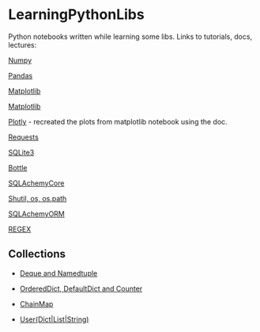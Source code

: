 # LearningPythonLibs

Python notebooks written while learning some libs.
Links to tutorials, docs, lectures:

[Numpy](https://www.youtube.com/watch?v=GB9ByFAIAH4&list=PLFCB5Dp81iNVmuoGIqcT5oF4K-7kTI5vp&index=7&ab_channel=KeithGalli)

[Pandas](https://www.youtube.com/watch?v=vmEHCJofslg&ab_channel=KeithGalli)

[Matplotlib](https://www.youtube.com/watch?v=DAQNHzOcO5A&ab_channel=KeithGalli)

[Matplotlib](https://www.youtube.com/watch?v=0P7QnIQDBJY&list=PLFCB5Dp81iNVmuoGIqcT5oF4K-7kTI5vp&index=5&ab_channel=KeithGalli)

[Plotly](https://plotly.com/python) - recreated the plots from matplotlib notebook using the doc.

[Requests](https://www.youtube.com/watch?v=tb8gHvYlCFs&ab_channel=CoreySchafer)

[SQLite3](https://www.youtube.com/watch?v=2WUo5tD-eIA&ab_channel=EduardoMendes)

[Bottle](https://www.youtube.com/watch?v=WZjOOlrbjUA&ab_channel=EduardoMendes)

[SQLAchemyCore](https://www.youtube.com/watch?v=rBIksyGY4_E&t=2146s&ab_channel=EduardoMendes)

[Shutil, os, os.path](https://www.youtube.com/watch?v=8cNpLnH1dsU&ab_channel=EduardoMendes)

[SQLAchemyORM](https://www.youtube.com/watch?v=UgaybOYMKS0&ab_channel=EduardoMendes)

[REGEX](https://www.youtube.com/watch?v=AT17Ht87UKI&ab_channel=EduardoMendes)

## Collections

* [Deque and Namedtuple](https://www.youtube.com/watch?v=ubCNqPNIx5Q&ab_channel=EduardoMendes)

* [OrderedDict, DefaultDict and Counter](https://www.youtube.com/watch?v=3NYHjZwhx-M&ab_channel=EduardoMendes)

* [ChainMap](https://www.youtube.com/watch?v=TF6oIYAOlag&ab_channel=EduardoMendes)

* [User(Dict|List|String)](https://www.youtube.com/watch?v=gCZyrM-V2pY&ab_channel=EduardoMendes)
